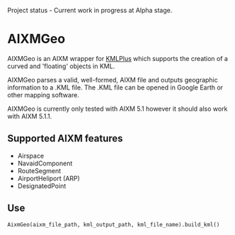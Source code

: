 Project status - Current work in progress at Alpha stage.

# AIXMGeo

AIXMGeo is an AIXM wrapper for [KMLPlus](https://github.com/MHenderson1988/kmlplus) which supports the creation of a curved and 'floating' objects in KML.

AIXMGeo parses a valid, well-formed, AIXM file and outputs geographic information to a .KML
file. The .KML file can be opened in Google Earth or other mapping software.

AIXMGeo is currently only tested with AIXM 5.1 however it should also work with AIXM 5.1.1.

## Supported AIXM features

* Airspace
* NavaidComponent
* RouteSegment
* AirportHeliport (ARP)
* DesignatedPoint

## Use

```
AixmGeo(aixm_file_path, kml_output_path, kml_file_name).build_kml()
```

